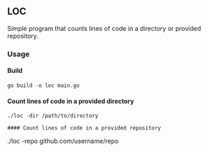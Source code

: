 ## LOC
Simple program that counts lines of code in a directory or provided repository.

### Usage

#### Build
```
go build -o loc main.go
```

#### Count lines of code in a provided directory
```
./loc -dir /path/to/directory

#### Count lines of code in a provided repository
```
./loc -repo github.com/username/repo
```